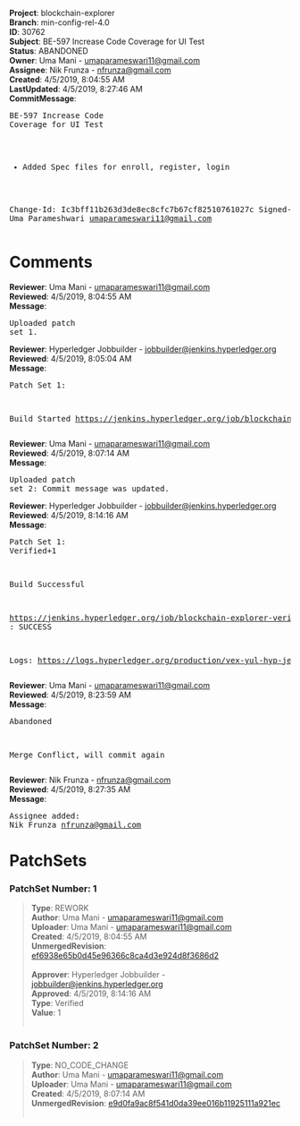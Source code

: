 <strong>Project</strong>: blockchain-explorer<br><strong>Branch</strong>: min-config-rel-4.0<br><strong>ID</strong>: 30762<br><strong>Subject</strong>: BE-597 Increase Code Coverage for UI Test<br><strong>Status</strong>: ABANDONED<br><strong>Owner</strong>: Uma Mani - umaparameswari11@gmail.com<br><strong>Assignee</strong>: Nik Frunza - nfrunza@gmail.com<br><strong>Created</strong>: 4/5/2019, 8:04:55 AM<br><strong>LastUpdated</strong>: 4/5/2019, 8:27:46 AM<br><strong>CommitMessage</strong>:<br><pre>BE-597 Increase Code Coverage for UI Test

* Added Spec files for enroll, register, login

Change-Id: Ic3bff11b263d3de8ec8cfc7b67cf82510761027c
Signed-off-by: Uma Parameshwari <umaparameswari11@gmail.com>
</pre><h1>Comments</h1><strong>Reviewer</strong>: Uma Mani - umaparameswari11@gmail.com<br><strong>Reviewed</strong>: 4/5/2019, 8:04:55 AM<br><strong>Message</strong>: <pre>Uploaded patch set 1.</pre><strong>Reviewer</strong>: Hyperledger Jobbuilder - jobbuilder@jenkins.hyperledger.org<br><strong>Reviewed</strong>: 4/5/2019, 8:05:04 AM<br><strong>Message</strong>: <pre>Patch Set 1:

Build Started https://jenkins.hyperledger.org/job/blockchain-explorer-verify-x86_64/102/</pre><strong>Reviewer</strong>: Uma Mani - umaparameswari11@gmail.com<br><strong>Reviewed</strong>: 4/5/2019, 8:07:14 AM<br><strong>Message</strong>: <pre>Uploaded patch set 2: Commit message was updated.</pre><strong>Reviewer</strong>: Hyperledger Jobbuilder - jobbuilder@jenkins.hyperledger.org<br><strong>Reviewed</strong>: 4/5/2019, 8:14:16 AM<br><strong>Message</strong>: <pre>Patch Set 1: Verified+1

Build Successful 

https://jenkins.hyperledger.org/job/blockchain-explorer-verify-x86_64/102/ : SUCCESS

Logs: https://logs.hyperledger.org/production/vex-yul-hyp-jenkins-3/blockchain-explorer-verify-x86_64/102</pre><strong>Reviewer</strong>: Uma Mani - umaparameswari11@gmail.com<br><strong>Reviewed</strong>: 4/5/2019, 8:23:59 AM<br><strong>Message</strong>: <pre>Abandoned

Merge Conflict, will commit again</pre><strong>Reviewer</strong>: Nik Frunza - nfrunza@gmail.com<br><strong>Reviewed</strong>: 4/5/2019, 8:27:35 AM<br><strong>Message</strong>: <pre>Assignee added: Nik Frunza <nfrunza@gmail.com></pre><h1>PatchSets</h1><h3>PatchSet Number: 1</h3><blockquote><strong>Type</strong>: REWORK<br><strong>Author</strong>: Uma Mani - umaparameswari11@gmail.com<br><strong>Uploader</strong>: Uma Mani - umaparameswari11@gmail.com<br><strong>Created</strong>: 4/5/2019, 8:04:55 AM<br><strong>UnmergedRevision</strong>: [ef6938e65b0d45e96366c8ca4d3e924d8f3686d2](https://github.com/hyperledger-gerrit-archive/blockchain-explorer/commit/ef6938e65b0d45e96366c8ca4d3e924d8f3686d2)<br><br><strong>Approver</strong>: Hyperledger Jobbuilder - jobbuilder@jenkins.hyperledger.org<br><strong>Approved</strong>: 4/5/2019, 8:14:16 AM<br><strong>Type</strong>: Verified<br><strong>Value</strong>: 1<br><br></blockquote><h3>PatchSet Number: 2</h3><blockquote><strong>Type</strong>: NO_CODE_CHANGE<br><strong>Author</strong>: Uma Mani - umaparameswari11@gmail.com<br><strong>Uploader</strong>: Uma Mani - umaparameswari11@gmail.com<br><strong>Created</strong>: 4/5/2019, 8:07:14 AM<br><strong>UnmergedRevision</strong>: [e9d0fa9ac8f541d0da39ee016b11925111a921ec](https://github.com/hyperledger-gerrit-archive/blockchain-explorer/commit/e9d0fa9ac8f541d0da39ee016b11925111a921ec)<br><br></blockquote>